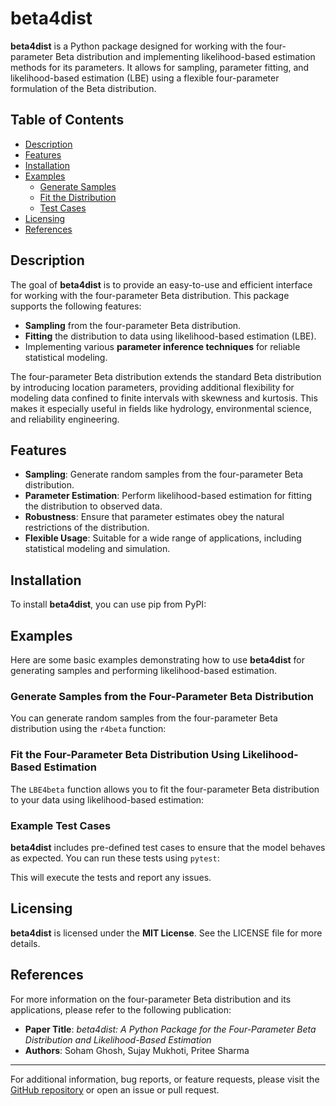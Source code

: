 # beta4dist

**beta4dist** is a Python package designed for working with the four-parameter Beta distribution and implementing likelihood-based estimation methods for its parameters. It allows for sampling, parameter fitting, and likelihood-based estimation (LBE) using a flexible four-parameter formulation of the Beta distribution.

## Table of Contents

- [Description](#description)
- [Features](#features)
- [Installation](#installation)
- [Examples](#examples)
  - [Generate Samples](#generate-samples-from-the-four-parameter-beta-distribution)
  - [Fit the Distribution](#fit-the-four-parameter-beta-distribution-using-likelihood-based-estimation)
  - [Test Cases](#example-test-cases)
- [Licensing](#licensing)
- [References](#references)

## Description

The goal of **beta4dist** is to provide an easy-to-use and efficient interface for working with the four-parameter Beta distribution. This package supports the following features:

- **Sampling** from the four-parameter Beta distribution.
- **Fitting** the distribution to data using likelihood-based estimation (LBE).
- Implementing various **parameter inference techniques** for reliable statistical modeling.

The four-parameter Beta distribution extends the standard Beta distribution by introducing location parameters, providing additional flexibility for modeling data confined to finite intervals with skewness and kurtosis. This makes it especially useful in fields like hydrology, environmental science, and reliability engineering.

## Features

- **Sampling**: Generate random samples from the four-parameter Beta distribution.
- **Parameter Estimation**: Perform likelihood-based estimation for fitting the distribution to observed data.
- **Robustness**: Ensure that parameter estimates obey the natural restrictions of the distribution.
- **Flexible Usage**: Suitable for a wide range of applications, including statistical modeling and simulation.

## Installation

To install **beta4dist**, you can use pip from PyPI:


## Examples

Here are some basic examples demonstrating how to use **beta4dist** for generating samples and performing likelihood-based estimation.

### Generate Samples from the Four-Parameter Beta Distribution

You can generate random samples from the four-parameter Beta distribution using the `r4beta` function:


### Fit the Four-Parameter Beta Distribution Using Likelihood-Based Estimation

The `LBE4beta` function allows you to fit the four-parameter Beta distribution to your data using likelihood-based estimation:


### Example Test Cases

**beta4dist** includes pre-defined test cases to ensure that the model behaves as expected. You can run these tests using `pytest`:


This will execute the tests and report any issues.

## Licensing

**beta4dist** is licensed under the **MIT License**. See the LICENSE file for more details.

## References

For more information on the four-parameter Beta distribution and its applications, please refer to the following publication:

- **Paper Title**: *beta4dist: A Python Package for the Four-Parameter Beta Distribution and Likelihood-Based Estimation*
- **Authors**: Soham Ghosh, Sujay Mukhoti, Pritee Sharma

---

For additional information, bug reports, or feature requests, please visit the [GitHub repository](https://github.com/soham39039820/beta4dist) or open an issue or pull request.

